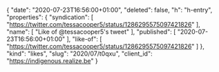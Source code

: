 {
  "date": "2020-07-23T16:56:00+01:00",
  "deleted": false,
  "h": "h-entry",
  "properties": {
    "syndication": [
      "https://twitter.com/tessacooper5/status/1286295575097421826"
    ],
    "name": [
      "Like of @tessacooper5's tweet"
    ],
    "published": [
      "2020-07-23T16:56:00+01:00"
    ],
    "like-of": [
      "https://twitter.com/tessacooper5/status/1286295575097421826"
    ]
  },
  "kind": "likes",
  "slug": "2020/07/t0qxu",
  "client_id": "https://indigenous.realize.be"
}
